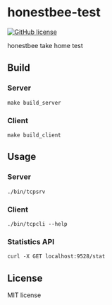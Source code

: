 # honestbee-test

[![GitHub license](https://img.shields.io/badge/license-MIT-blue.svg)](https://raw.githubusercontent.com/toomore/gogrs/master/LICENSE)

honestbee take home test

## Build

### Server
```
make build_server
```

### Client
```
make build_client
```


## Usage

### Server
```
./bin/tcpsrv
```

### Client
```
./bin/tcpcli --help
```

### Statistics API
```
curl -X GET localhost:9528/stat
```

License
---------------

MIT license
